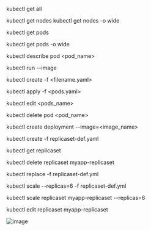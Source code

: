 kubectl get all


kubectl get nodes
kubectl get nodes -o wide



kubectl get pods

kubectl get pods -o wide

kubectl describe pod <pod_name>

kubectl run <podman> --image <image>

kubectl create -f <filename.yaml>
  
kubectl apply -f <pods.yaml>

kubectl edit <pods_name>

kubectl delete pod <pod_name>

kubectl create deployment <name> --image=<image_name>

  
  
  
kubectl create -f replicaset-def.yaml
  
kubectl get replicaset

kubectl delete replicaset myapp-replicaset
  
kubectl replace -f replicaset-def.yml
  
kubectl scale --replicas=6 -f replicaset-def.yml
  
kubectl scale replicaset myapp-replicaset --replicas=6
  
kubectl edit replicaset myapp-replicaset



![image](https://user-images.githubusercontent.com/45700418/131227130-015e92e7-66bd-47d3-8656-6633deb7b39e.png)

  




